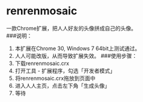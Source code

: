 renrenmosaic
============

一款Chrome扩展，把人人好友的头像拼成自己的头像。  
###说明：
1. 本扩展在Chrome 30, Windows 7 64bit上测试通过。
2. 人人可能改版，从而导致扩展失效。
###使用步骤：
1. 下载renrenmosaic.crx
2. 打开工具 - 扩展程序，勾选「开发者模式」
3. 将renrenmosaic.crx拖放到页面中
4. 进入人人主页，点击左下角「生成头像」
5. 等待
